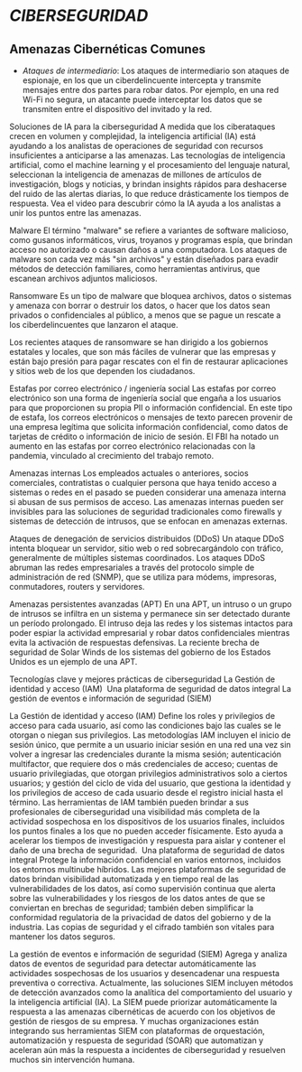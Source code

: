 # ***CIBERSEGURIDAD***
## **Amenazas Cibernéticas Comunes**
- *​Ataques de intermediario*: Los ataques de intermediario son ataques de espionaje, en los que un ciberdelincuente intercepta y transmite mensajes entre dos partes para robar datos. Por ejemplo, en una red Wi-Fi no segura, un atacante puede interceptar los datos que se transmiten entre el dispositivo del invitado y la red.​

Soluciones de IA para la ciberseguridad
A medida que los ciberataques crecen en volumen y complejidad, la inteligencia artificial (IA) está ayudando a los analistas de operaciones de seguridad con recursos insuficientes a anticiparse a las amenazas. Las tecnologías de inteligencia artificial, como el machine learning y el procesamiento del lenguaje natural, seleccionan la inteligencia de amenazas de millones de artículos de investigación, blogs y noticias, y brindan insights rápidos para deshacerse del ruido de las alertas diarias, lo que reduce drásticamente los tiempos de respuesta. Vea el video para descubrir cómo la IA ayuda a los analistas a unir los puntos entre las amenazas.

Malware
El término "malware" se refiere a variantes de software malicioso, como gusanos informáticos, virus, troyanos y programas espía, que brindan acceso no autorizado o causan daños a una computadora. Los ataques de malware son cada vez más "sin archivos" y están diseñados para evadir métodos de detección familiares, como herramientas antivirus, que escanean archivos adjuntos maliciosos.

Ransomware
Es un tipo de malware que bloquea archivos, datos o sistemas y amenaza con borrar o destruir los datos, o hacer que los datos sean privados o confidenciales al público, a menos que se pague un rescate a los ciberdelincuentes que lanzaron el ataque. ​

Los recientes ataques de ransomware se han dirigido a los gobiernos estatales y locales, que son más fáciles de vulnerar que las empresas y están bajo presión para pagar rescates con el fin de restaurar aplicaciones y sitios web de los que dependen los ciudadanos.

Estafas por correo electrónico / ingeniería social
Las estafas por correo electrónico son una forma de ingeniería social que engaña a los usuarios para que proporcionen su propia PII o información confidencial. En este tipo de estafa, los correos electrónicos o mensajes de texto parecen provenir de una empresa legítima que solicita información confidencial, como datos de tarjetas de crédito o información de inicio de sesión. El FBI ha notado un aumento en las estafas por correo electrónico relacionadas con la pandemia, vinculado al crecimiento del trabajo remoto.​

Amenazas internas
Los empleados actuales o anteriores, socios comerciales, contratistas o cualquier persona que haya tenido acceso a sistemas o redes en el pasado se pueden considerar una amenaza interna si abusan de sus permisos de acceso. Las amenazas internas pueden ser invisibles para las soluciones de seguridad tradicionales como firewalls y sistemas de detección de intrusos, que se enfocan en amenazas externas.​

Ataques de denegación de servicios distribuidos (DDoS)
Un ataque DDoS intenta bloquear un servidor, sitio web o red sobrecargándolo con tráfico, generalmente de múltiples sistemas coordinados. Los ataques DDoS abruman las redes empresariales a través del protocolo simple de administración de red (SNMP), que se utiliza para módems, impresoras, conmutadores, routers y servidores.​

Amenazas persistentes avanzadas (APT)
En una APT, un intruso o un grupo de intrusos se infiltra en un sistema y permanece sin ser detectado durante un período prolongado. El intruso deja las redes y los sistemas intactos para poder espiar la actividad empresarial y robar datos confidenciales mientras evita la activación de respuestas defensivas. La reciente brecha de seguridad de Solar Winds de los sistemas del gobierno de los Estados Unidos es un ejemplo de una APT.​

Tecnologías clave y mejores prácticas de ciberseguridad
La Gestión de identidad y acceso (IAM) ​
Una plataforma de seguridad de datos integral ​
La gestión de eventos e información de seguridad (SIEM) 

La Gestión de identidad y acceso (IAM)
Define los roles y privilegios de acceso para cada usuario, así como las condiciones bajo las cuales se le otorgan o niegan sus privilegios. Las metodologías IAM incluyen el inicio de sesión único, que permite a un usuario iniciar sesión en una red una vez sin volver a ingresar las credenciales durante la misma sesión; autenticación multifactor, que requiere dos o más credenciales de acceso; cuentas de usuario privilegiadas, que otorgan privilegios administrativos solo a ciertos usuarios; y gestión del ciclo de vida del usuario, que gestiona la identidad y los privilegios de acceso de cada usuario desde el registro inicial hasta el término. Las herramientas de IAM también pueden brindar a sus profesionales de ciberseguridad una visibilidad más completa de la actividad sospechosa en los dispositivos de los usuarios finales, incluidos los puntos finales a los que no pueden acceder físicamente. Esto ayuda a acelerar los tiempos de investigación y respuesta para aislar y contener el daño de una brecha de seguridad.​
​
​Una plataforma de seguridad de datos integral
Protege la información confidencial en varios entornos, incluidos los entornos multinube híbridos. Las mejores plataformas de seguridad de datos brindan visibilidad automatizada y en tiempo real de las vulnerabilidades de los datos, así como supervisión continua que alerta sobre las vulnerabilidades y los riesgos de los datos antes de que se conviertan en brechas de seguridad; también deben simplificar la conformidad regulatoria de la privacidad de datos del gobierno y de la industria. Las copias de seguridad y el cifrado también son vitales para mantener los datos seguros.

La gestión de eventos e información de seguridad (SIEM)
Agrega y analiza datos de eventos de seguridad para detectar automáticamente las actividades sospechosas de los usuarios y desencadenar una respuesta preventiva o correctiva. Actualmente, las soluciones SIEM  incluyen métodos de detección avanzados como la analítica del comportamiento del usuario y la inteligencia artificial (IA). La SIEM puede priorizar automáticamente la respuesta a las amenazas cibernéticas de acuerdo con los objetivos de gestión de riesgos de su empresa. Y muchas organizaciones están integrando sus herramientas SIEM con plataformas de orquestación, automatización y respuesta de seguridad (SOAR)  que automatizan y aceleran aún más la respuesta a incidentes de ciberseguridad y resuelven muchos sin intervención humana.
